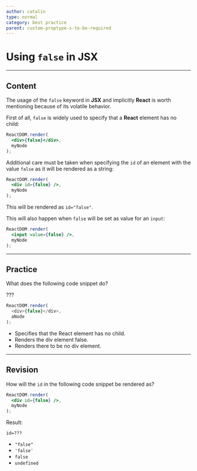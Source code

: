 ```yaml
---
author: catalin
type: normal
category: best practice
parent: custom-proptype-s-to-be-required
---
```


# Using `false` in JSX


---

## Content

The usage of the `false` keyword in **JSX** and implicitly **React** is worth mentioning because of its volatile behavior.

First of all, `false` is widely used to specify that a **React** element has no child:

```jsx
ReactDOM.render(
  <div>{false}</div>, 
  myNode
);
```

Additional care must be taken when specifying the `id` of an element with the value `false` as it will be rendered as a string:

```jsx
ReactDOM.render(
  <div id={false} />, 
  myNode
);
```

This will be rendered as `id="false"`.

This will also happen when `false` will be set as value for an `input`:

```jsx
ReactDOM.render(
  <input value={false} />,
  myNode
);
```


---

## Practice

What does the following code snippet do? 

???

```javascript
ReactDOM.render(
  <div>{false}</div>, 
  aNode
);
```

* Specifies that the React element has no child.
* Renders the div element false.
* Renders there to be no div element.


---

## Revision

How will the `id` in the following code snippet be rendered as?

```jsx
ReactDOM.render(
  <div id={false} />, 
  myNode
);
```

Result:

    id=???

* `"false"`
* `'false'`
* `false`
* `undefined`
